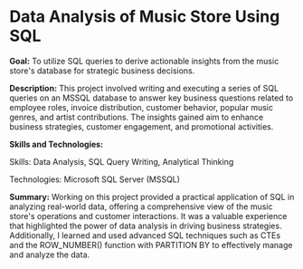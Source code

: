 # Data Analysis of Music Store Using SQL
**Goal:** To utilize SQL queries to derive actionable insights from the music store's database for strategic business decisions.

**Description:** This project involved writing and executing a series of SQL queries on an MSSQL database to answer key business questions related to employee roles, invoice distribution, customer behavior, popular music genres, and artist contributions. The insights gained aim to enhance business strategies, customer engagement, and promotional activities.

**Skills and Technologies:**

Skills: Data Analysis, SQL Query Writing, Analytical Thinking

Technologies: Microsoft SQL Server (MSSQL)

**Summary:** Working on this project provided a practical application of SQL in analyzing real-world data, offering a comprehensive view of the music store's operations and customer interactions. It was a valuable experience that highlighted the power of data analysis in driving business strategies. Additionally, I learned and used advanced SQL techniques such as CTEs and the ROW_NUMBER() function with PARTITION BY to effectively manage and analyze the data.
